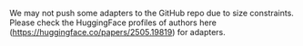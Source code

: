 We may not push some adapters to the GitHub repo due to size constraints. Please check the HuggingFace profiles of authors here (https://huggingface.co/papers/2505.19819) for adapters.
